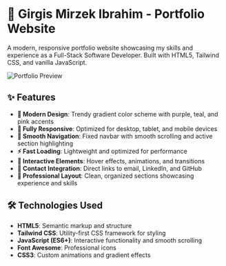 # 🚀 Girgis Mirzek Ibrahim - Portfolio Website

A modern, responsive portfolio website showcasing my skills and experience as a Full-Stack Software Developer. Built with HTML5, Tailwind CSS, and vanilla JavaScript.

![Portfolio Preview](https://via.placeholder.com/800x400/8B5CF6/FFFFFF?text=Portfolio+Preview)

## ✨ Features

- **🎨 Modern Design**: Trendy gradient color scheme with purple, teal, and pink accents
- **📱 Fully Responsive**: Optimized for desktop, tablet, and mobile devices
- **🧭 Smooth Navigation**: Fixed navbar with smooth scrolling and active section highlighting
- **⚡ Fast Loading**: Lightweight and optimized for performance
- **🎯 Interactive Elements**: Hover effects, animations, and transitions
- **📧 Contact Integration**: Direct links to email, LinkedIn, and GitHub
- **🌟 Professional Layout**: Clean, organized sections showcasing experience and skills

## 🛠️ Technologies Used

- **HTML5**: Semantic markup and structure
- **Tailwind CSS**: Utility-first CSS framework for styling
- **JavaScript (ES6+)**: Interactive functionality and smooth scrolling
- **Font Awesome**: Professional icons
- **CSS3**: Custom animations and gradient effects
